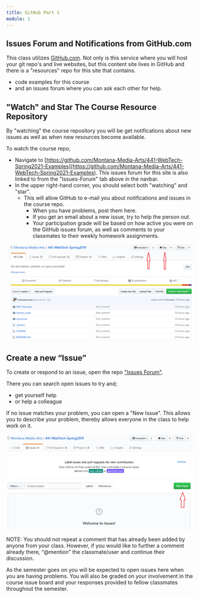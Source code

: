 ```yaml
---
title: GitHub Part 1
module: 1
---
```


<!-- Consider moving to week 2. Instead, replace with Moodle forum info. -->

## Issues Forum and Notifications from GitHub.com

This class utilizes [GitHub.com](https://github.com). Not only is this service where you will host your git repo's and live websites, but this content site lives in GitHub and there is a "resources" repo for this site that contains.

- code examples for this course
- and an issues forum where you can ask each other for help.

## "Watch" and Star The Course Resource Repository

By "watching" the course repository you will be get notifications about new issues as well as when new resources become available.

To watch the course repo;

- Navigate to [https://github.com/Montana-Media-Arts/441-WebTech-Spring2021-Examples](https://github.com/Montana-Media-Arts/441-WebTech-Spring2021-Examples). This issues forum for this site is also linked to from the "Issues-Forum" tab above in the navbar.
- In the upper right-hand corner, you should select both "watching" and "star".
    - This will allow GitHub to e-mail you about notifications and issues in the course repo.
        - When you have problems, post them here.
        - If you get an email about a new issue, try to help the person out.
        - Your participation grade will be based on how active you were on the GitHub issues forum, as well as comments to your classmates to their weekly homework assignments.

![Follow and Star Repositories on GitHub.com](../imgs/Screen3.png)

## Create a new “Issue”

To create or respond to an issue, open the repo ["Issues Forum"](https://github.com/Montana-Media-Arts/441-WebTech-Spring2021-Examples/issues).

There you can search open issues to try and;

- get yourself help
- or help a colleague

If no issue matches your problem, you can open a "New Issue". This allows you to describe your problem, thereby allows everyone in the class to help work on it.

![New Issue button](../imgs/Screen4.png)


NOTE: You should not repeat a comment that has already been added by anyone from your class. However, if you would like to further a comment already there, “@mention” the classmate/user and continue their discussion.

As the semester goes on you will be expected to open issues here when you are having problems. You will also be graded on your involvement in the course issue board and your responses provided to fellow classmates throughout the semester.

<!-- maybe another video here too

-->